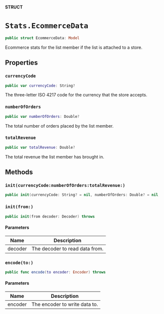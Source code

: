 **STRUCT**

# `Stats.EcommerceData`

```swift
public struct EcommerceData: Model
```

Ecommerce stats for the list member if the list is attached to a store.

## Properties
### `currencyCode`

```swift
public var currencyCode: String?
```

The three-letter ISO 4217 code for the currency that the store accepts.

### `numberOfOrders`

```swift
public var numberOfOrders: Double?
```

The total number of orders placed by the list member.

### `totalRevenue`

```swift
public var totalRevenue: Double?
```

The total revenue the list member has brought in.

## Methods
### `init(currencyCode:numberOfOrders:totalRevenue:)`

```swift
public init(currencyCode: String? = nil, numberOfOrders: Double? = nil, totalRevenue: Double? = nil)
```

### `init(from:)`

```swift
public init(from decoder: Decoder) throws
```

#### Parameters

| Name | Description |
| ---- | ----------- |
| decoder | The decoder to read data from. |

### `encode(to:)`

```swift
public func encode(to encoder: Encoder) throws
```

#### Parameters

| Name | Description |
| ---- | ----------- |
| encoder | The encoder to write data to. |